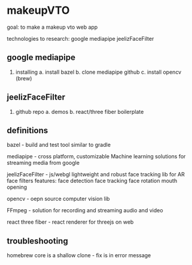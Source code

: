 # makeupVTO

goal: to make a makeup vto web app

technologies to research:
google mediapipe 
jeelizFaceFilter

## google mediapipe

1.  installing
    a.  install bazel 
    b.  clone mediapipe github
    c.  install opencv (brew)

## jeelizFaceFilter

1.  github repo
    a.  demos
    b.  react/three fiber boilerplate

## definitions

bazel - build and test tool similar to gradle

mediapipe - cross platform, customizable Machine learning solutions for streaming media from google 

jeelizFaceFilter - js/webgl lightweight and robust face tracking lib for AR face filters
    features:
        face detection
        face tracking
        face rotation
        mouth opening


opencv - oepn source computer vision lib 

FFmpeg - solution for recording and streaming audio and video 

react three fiber - react renderer for threejs on web 

## troubleshooting 

homebrew core is a shallow clone - fix is in error message 

